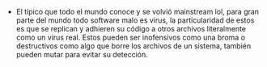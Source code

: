 - El típico que todo el mundo conoce y se volvió mainstream lol, para gran parte del mundo todo software malo es virus, la particularidad de estos es que se replican y adhieren su código a otros archivos literalmente como un virus real. Estos pueden ser inofensivos como una broma o destructivos como algo que borre los archivos de un sistema, también pueden mutar para evitar su detección.